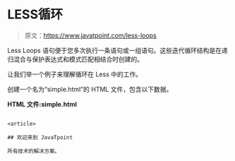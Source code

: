 # LESS循环

> 原文：<https://www.javatpoint.com/less-loops>

Less Loops 语句便于您多次执行一条语句或一组语句。这些迭代循环结构是在递归混合与保护表达式和模式匹配相结合时创建的。

让我们举一个例子来理解循环在 Less 中的工作。

创建一个名为“simple.html”的 HTML 文件，包含以下数据。

**HTML 文件:simple.html**

```

<article>

## 欢迎来到 JavaTpoint

所有技术的解决方案。

```